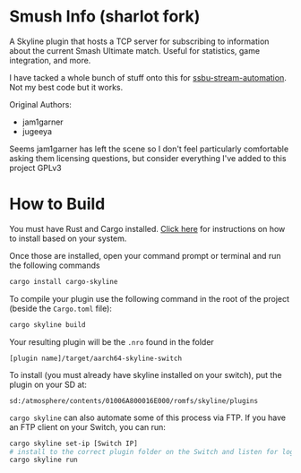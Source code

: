 # Smush Info (sharlot fork)

A Skyline plugin that hosts a TCP server for subscribing to information about the current Smash Ultimate match. Useful for statistics, game integration, and more.

I have tacked a whole bunch of stuff onto this for [ssbu-stream-automation](https://github.com/sticks-stuff/ssbu-stream-automation). Not my best code but it works.

Original Authors:
* jam1garner
* jugeeya

Seems jam1garner has left the scene so I don't feel particularly comfortable asking them licensing questions, but consider everything I've added to this project GPLv3

# How to Build
You must have Rust and Cargo installed. [Click here](https://www.rust-lang.org/tools/install) for instructions on how to install based on your system.

Once those are installed, open your command prompt or terminal and run the following commands
```sh
cargo install cargo-skyline
```

To compile your plugin use the following command in the root of the project (beside the `Cargo.toml` file):
```sh
cargo skyline build
```
Your resulting plugin will be the `.nro` found in the folder
```
[plugin name]/target/aarch64-skyline-switch
```
To install (you must already have skyline installed on your switch), put the plugin on your SD at:
```
sd:/atmosphere/contents/01006A800016E000/romfs/skyline/plugins
```

`cargo skyline` can also automate some of this process via FTP. If you have an FTP client on your Switch, you can run:
```sh
cargo skyline set-ip [Switch IP]
# install to the correct plugin folder on the Switch and listen for logs
cargo skyline run 
```
